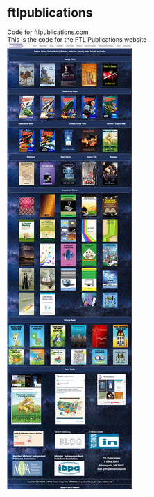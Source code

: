 # ftlpublications
Code for ftlpublications.com  
This is the code for the FTL Publications website  
![alt text](FTLsite2020.jpg) 
